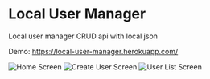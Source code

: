 # Local User Manager
Local user manager CRUD api with local json

Demo: https://local-user-manager.herokuapp.com/

![Home Screen](https://user-images.githubusercontent.com/52639107/133956338-ca68ac27-3b6d-4eb4-b0ca-934c8f82190e.png)
![Create User Screen](https://user-images.githubusercontent.com/52639107/133956356-a953f371-02db-415d-b190-a91a07e6cb54.png)
![User List Screen](https://user-images.githubusercontent.com/52639107/133956385-469cb090-fe42-4aa2-aa38-8585912c9d6a.png)
